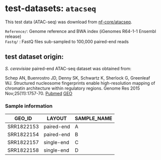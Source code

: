
# test-datasets: `atacseq`

This test data (ATAC-seq) was download from [nf-core/atacseq](https://github.com/nf-core/test-datasets/tree/0c58a9f36205cc5f8c6bbb2ca03c401c61cb849d).

`Reference/`: Genome reference and BWA index (iGenomes R64-1-1 Ensembl release)   
`Fastq/` : FastQ files sub-sampled to 100,000 paired-end reads   

## test dataset origin:

*S. cerevisiae* paired-end ATAC-seq dataset was obtained from:

Schep AN, Buenrostro JD, Denny SK, Schwartz K, Sherlock G, Greenleaf WJ. Structured nucleosome fingerprints enable high-resolution mapping of chromatin architecture within regulatory regions. Genome Res 2015 Nov;25(11):1757-70. [Pubmed](https://www.ncbi.nlm.nih.gov/pubmed/26314830) [GEO](https://www.ncbi.nlm.nih.gov/geo/query/acc.cgi?acc=GSE66386)

### Sample information

| GEO_ID	    |   LAYOUT	  | SAMPLE_NAME|
|-------------|-------------|------------|
| SRR1822153	| paired-end	|     A	     |
| SRR1822154	| paired-end	|     B	     |
| SRR1822157	| single-end	|     C      |
| SRR1822158	| single-end	|     D	     |
